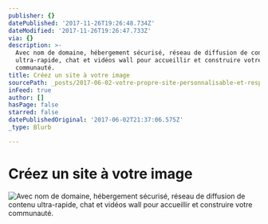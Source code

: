 ```yaml
---
publisher: {}
datePublished: '2017-11-26T19:26:48.734Z'
dateModified: '2017-11-26T19:26:47.733Z'
via: {}
description: >-
  Avec nom de domaine, hébergement sécurisé, réseau de diffusion de contenu
  ultra-rapide, chat et vidéos wall pour accueillir et construire votre
  communauté.
title: Créez un site à votre image
sourcePath: _posts/2017-06-02-votre-propre-site-personnalisable-et-responsive.md
inFeed: true
author: []
hasPage: false
starred: false
datePublishedOriginal: '2017-06-02T21:37:06.575Z'
_type: Blurb

---
```

# **Créez un site à votre image**
![Avec nom de domaine, hébergement sécurisé, réseau de diffusion de contenu ultra-rapide, chat et vidéos wall pour accueillir et construire votre communauté.](https://the-grid-user-content.s3-us-west-2.amazonaws.com/5c36ddb6-6b34-4059-9b1d-ae6edbb9b725.gif)